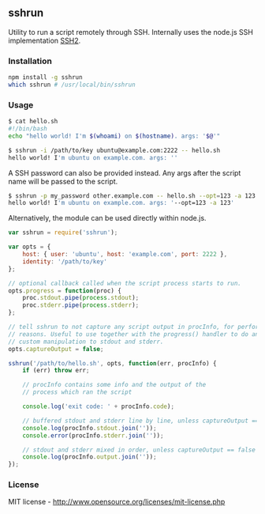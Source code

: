 ## sshrun

Utility to run a script remotely through SSH. Internally uses the node.js SSH implementation [SSH2](https://github.com/mscdex/ssh2).

### Installation

```bash
npm install -g sshrun
which sshrun # /usr/local/bin/sshrun
```

### Usage

```bash
$ cat hello.sh
#!/bin/bash
echo "hello world! I'm $(whoami) on $(hostname). args: '$@'"

$ sshrun -i /path/to/key ubuntu@example.com:2222 -- hello.sh
hello world! I'm ubuntu on example.com. args: ''
```

A SSH password can also be provided instead. Any args after
the script name will be passed to the script.

```bash
$ sshrun -p my_password other.example.com -- hello.sh --opt=123 -a 123
hello world! I'm ubuntu on example.com. args: '--opt=123 -a 123'
```

Alternatively, the module can be used directly within node.js.

```js
var sshrun = require('sshrun');

var opts = {
    host: { user: 'ubuntu', host: 'example.com', port: 2222 },
    identity: '/path/to/key'
};

// optional callback called when the script process starts to run.
opts.progress = function(proc) {
    proc.stdout.pipe(process.stdout);
    proc.stderr.pipe(process.stderr);
};

// tell sshrun to not capture any script output in procInfo, for performance
// reasons. Useful to use together with the progress() handler to do any
// custom manipulation to stdout and stderr.
opts.captureOutput = false;

sshrun('/path/to/hello.sh', opts, function(err, procInfo) {
    if (err) throw err;

    // procInfo contains some info and the output of the
    // process which ran the script

    console.log('exit code: ' + procInfo.code);

    // buffered stdout and stderr line by line, unless captureOutput == false
    console.log(procInfo.stdout.join(''));
    console.error(procInfo.stderr.join(''));

    // stdout and stderr mixed in order, unless captureOutput == false
    console.log(procInfo.output.join(''));
});

```

### License

MIT license - http://www.opensource.org/licenses/mit-license.php
